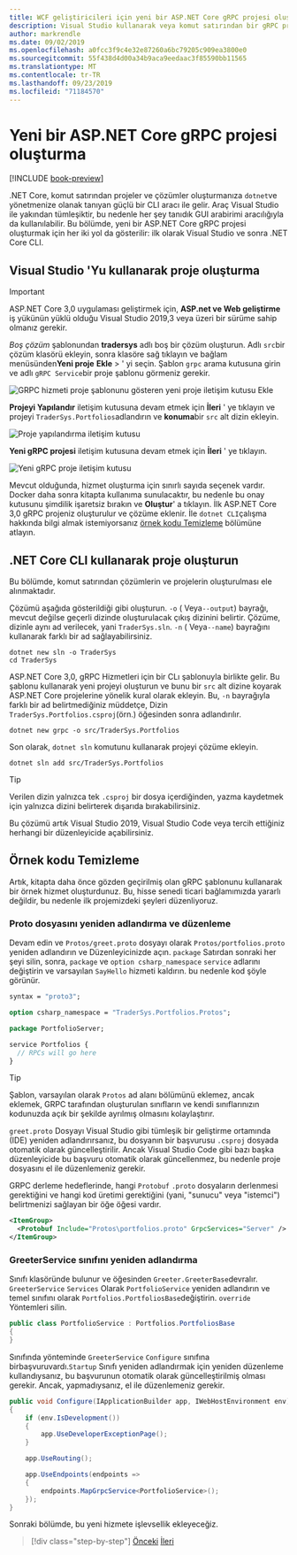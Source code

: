 ```yaml
---
title: WCF geliştiricileri için yeni bir ASP.NET Core gRPC projesi oluşturma-gRPC
description: Visual Studio kullanarak veya komut satırından bir gRPC projesi oluşturmayı öğrenin.
author: markrendle
ms.date: 09/02/2019
ms.openlocfilehash: a0fcc3f9c4e32e87260a6bc79205c909ea3800e0
ms.sourcegitcommit: 55f438d4d00a34b9aca9eedaac3f85590bb11565
ms.translationtype: MT
ms.contentlocale: tr-TR
ms.lasthandoff: 09/23/2019
ms.locfileid: "71184570"
---
```

# <a name="create-a-new-aspnet-core-grpc-project"></a>Yeni bir ASP.NET Core gRPC projesi oluşturma

[!INCLUDE [book-preview](../../../includes/book-preview.md)]

.NET Core, komut satırından projeler ve çözümler oluşturmanıza `dotnet`ve yönetmenize olanak tanıyan güçlü bir CLI aracı ile gelir. Araç Visual Studio ile yakından tümleşiktir, bu nedenle her şey tanıdık GUI arabirimi aracılığıyla da kullanılabilir. Bu bölümde, yeni bir ASP.NET Core gRPC projesi oluşturmak için her iki yol da gösterilir: ilk olarak Visual Studio ve sonra .NET Core CLI.

## <a name="create-the-project-using-visual-studio"></a>Visual Studio 'Yu kullanarak proje oluşturma

> [!IMPORTANT]
> ASP.NET Core 3,0 uygulaması geliştirmek için, **ASP.net ve Web geliştirme** iş yükünün yüklü olduğu Visual Studio 2019,3 veya üzeri bir sürüme sahip olmanız gerekir.

*Boş çözüm* şablonundan **tradersys** adlı boş bir çözüm oluşturun. Adlı `src`bir çözüm klasörü ekleyin, sonra klasöre sağ tıklayın ve bağlam menüsünden**Yeni proje** **Ekle** > ' yi seçin. Şablon `grpc` arama kutusuna girin ve adlı `gRPC Service`bir proje şablonu görmeniz gerekir.

![GRPC hizmeti proje şablonunu gösteren yeni proje iletişim kutusu Ekle](media/create-project/new-grpc-project.png)

**Projeyi Yapılandır** iletişim kutusuna devam etmek için **İleri** ' ye tıklayın ve projeyi `TraderSys.Portfolios`adlandırın ve **konuma**bir `src` alt dizin ekleyin.

![Proje yapılandırma iletişim kutusu](media/create-project/configure-project.png)

**Yeni gRPC projesi** iletişim kutusuna devam etmek için **İleri** ' ye tıklayın.

![Yeni gRPC proje iletişim kutusu](media/create-project/create-new-grpc-service.png)

Mevcut olduğunda, hizmet oluşturma için sınırlı sayıda seçenek vardır. Docker daha sonra kitapta kullanıma sunulacaktır, bu nedenle bu onay kutusunu şimdilik işaretsiz bırakın ve **Oluştur**' a tıklayın. İlk ASP.NET Core 3,0 gRPC projeniz oluşturulur ve çözüme eklenir. İle `dotnet CLI`çalışma hakkında bilgi almak istemiyorsanız [örnek kodu Temizleme](#clean-up-the-example-code) bölümüne atlayın.

## <a name="create-the-project-using-the-net-core-cli"></a>.NET Core CLI kullanarak proje oluşturun

Bu bölümde, komut satırından çözümlerin ve projelerin oluşturulması ele alınmaktadır.

Çözümü aşağıda gösterildiği gibi oluşturun. `-o` ( Veya`--output`) bayrağı, mevcut değilse geçerli dizinde oluşturulacak çıkış dizinini belirtir. Çözüme, dizinle aynı ad verilecek, yani `TraderSys.sln`. `-n` ( Veya`--name`) bayrağını kullanarak farklı bir ad sağlayabilirsiniz.

```dotnetcli
dotnet new sln -o TraderSys
cd TraderSys
```

ASP.NET Core 3,0, gRPC Hizmetleri için bir CLı şablonuyla birlikte gelir. Bu şablonu kullanarak yeni projeyi oluşturun ve bunu bir `src` alt dizine koyarak ASP.NET Core projelerine yönelik kural olarak ekleyin. Bu, `-n` bayrağıyla farklı bir ad belirtmediğiniz müddetçe, Dizin `TraderSys.Portfolios.csproj`(örn.) öğesinden sonra adlandırılır.

```dotnetcli
dotnet new grpc -o src/TraderSys.Portfolios
```

Son olarak, `dotnet sln` komutunu kullanarak projeyi çözüme ekleyin.

```dotnetcli
dotnet sln add src/TraderSys.Portfolios
```

> [!TIP]
> Verilen dizin yalnızca tek `.csproj` bir dosya içerdiğinden, yazma kaydetmek için yalnızca dizini belirterek dışarıda bırakabilirsiniz.

Bu çözümü artık Visual Studio 2019, Visual Studio Code veya tercih ettiğiniz herhangi bir düzenleyicide açabilirsiniz.

## <a name="clean-up-the-example-code"></a>Örnek kodu Temizleme

Artık, kitapta daha önce gözden geçirilmiş olan gRPC şablonunu kullanarak bir örnek hizmet oluşturdunuz. Bu, hisse senedi ticari bağlamımızda yararlı değildir, bu nedenle ilk projemizdeki şeyleri düzenliyoruz.

### <a name="rename-and-edit-the-proto-file"></a>Proto dosyasını yeniden adlandırma ve düzenleme

Devam edin ve `Protos/greet.proto` dosyayı olarak `Protos/portfolios.proto` yeniden adlandırın ve Düzenleyicinizde açın. `package` Satırdan sonraki her şeyi silin, sonra, `package` ve `option csharp_namespace` `service` adlarını değiştirin ve varsayılan `SayHello` hizmeti kaldırın. bu nedenle kod şöyle görünür.

```protobuf
syntax = "proto3";

option csharp_namespace = "TraderSys.Portfolios.Protos";

package PortfolioServer;

service Portfolios {
  // RPCs will go here
}
```

> [!TIP]
> Şablon, varsayılan olarak `Protos` ad alanı bölümünü eklemez, ancak eklemek, GRPC tarafından oluşturulan sınıfların ve kendi sınıflarınızın kodunuzda açık bir şekilde ayrılmış olmasını kolaylaştırır.

`greet.proto` Dosyayı Visual Studio gibi tümleşik bir geliştirme ortamında (IDE) yeniden adlandırırsanız, bu dosyanın bir başvurusu `.csproj` dosyada otomatik olarak güncelleştirilir. Ancak Visual Studio Code gibi bazı başka düzenleyicide bu başvuru otomatik olarak güncellenmez, bu nedenle proje dosyasını el ile düzenlemeniz gerekir.

GRPC derleme hedeflerinde, hangi `Protobuf` `.proto` dosyaların derlenmesi gerektiğini ve hangi kod üretimi gerektiğini (yani, "sunucu" veya "istemci") belirtmenizi sağlayan bir öğe öğesi vardır.

```xml
<ItemGroup>
  <Protobuf Include="Protos\portfolios.proto" GrpcServices="Server" />
</ItemGroup>
```

### <a name="rename-the-greeterservice-class"></a>GreeterService sınıfını yeniden adlandırma

Sınıfı klasöründe bulunur ve öğesinden `Greeter.GreeterBase`devralır. `GreeterService` `Services` Olarak `PortfolioService` yeniden adlandırın ve temel sınıfını olarak `Portfolios.PortfoliosBase`değiştirin. `override` Yöntemleri silin.

```csharp
public class PortfolioService : Portfolios.PortfoliosBase
{
}
```

Sınıfında yönteminde `GreeterService` `Configure` sınıfına birbaşvuruvardı.`Startup` Sınıfı yeniden adlandırmak için yeniden düzenleme kullandıysanız, bu başvurunun otomatik olarak güncelleştirilmiş olması gerekir. Ancak, yapmadıysanız, el ile düzenlemeniz gerekir.

```csharp
public void Configure(IApplicationBuilder app, IWebHostEnvironment env)
{
    if (env.IsDevelopment())
    {
        app.UseDeveloperExceptionPage();
    }

    app.UseRouting();

    app.UseEndpoints(endpoints =>
    {
        endpoints.MapGrpcService<PortfolioService>();
    });
}
```

Sonraki bölümde, bu yeni hizmete işlevsellik ekleyeceğiz.

>[!div class="step-by-step"]
>[Önceki](migrate-wcf-to-grpc.md)
>[İleri](migrate-request-reply.md)
